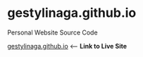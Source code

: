 # gestylinaga.github.io

Personal Website Source Code

[gestylinaga.github.io](https://gestylinaga.github.io/) <-- **Link to Live Site**
